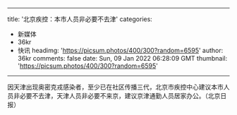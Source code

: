 
---
title: '北京疾控：本市人员非必要不去津'
categories: 
 - 新媒体
 - 36kr
 - 快讯
headimg: 'https://picsum.photos/400/300?random=6595'
author: 36kr
comments: false
date: Sun, 09 Jan 2022 06:28:09 GMT
thumbnail: 'https://picsum.photos/400/300?random=6595'
---

<div>   
因天津出现奥密克戎感染者，至少已在社区传播三代，北京市疾控中心建议本市人员非必要不去津，天津人员非必要不来京，建议京津通勤人员居家办公。（北京日报）  
</div>
            